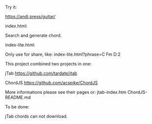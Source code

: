 Try it: 

https://andi.press/guitar/

index.html:

Search and generate chord.

index-lite.html:

Only use for share, like: index-lite.html?phrase=C Fm D:2


This project combined two projects in one:

jTab https://github.com/tardate/jtab

ChordJS https://github.com/acspike/ChordJS


More informations please see their pages or: 
jtab-index.htm
ChordJS-README.md


To be done:

jTab chords can not download.